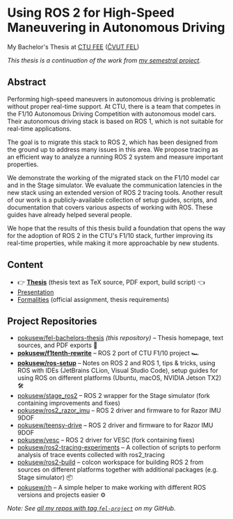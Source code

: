 # Using ROS 2 for High-Speed Maneuvering in Autonomous Driving

My Bachelor's Thesis at [CTU FEE](https://fel.cvut.cz/en/) ([ČVUT FEL](https://fel.cvut.cz/cz/))

_This thesis is a continuation of the work from [my semestral project][fel-project]._


## Abstract

Performing high-speed maneuvers in autonomous driving is problematic without proper real-time support. At CTU,
there is a team that competes in the F1/10 Autonomous Driving Competition with autonomous model cars. Their
autonomous driving stack is based on ROS 1, which is not suitable for real-time applications.

The goal is to migrate this stack to ROS 2, which has been designed from the ground up to address many issues
in this area. We propose tracing as an efficient way to analyze a running ROS 2 system and measure important
properties.

We demonstrate the working of the migrated stack on the F1/10 model car and in the Stage simulator. We
evaluate the communication latencies in the new stack using an extended version of ROS 2 tracing tools.
Another result of our work is a publicly-available collection of setup guides, scripts, and documentation that
covers various aspects of working with ROS. These guides have already helped several people.

We hope that the results of this thesis build a foundation that opens the way for the adoption of ROS 2 in the
CTU's F1/10 stack, further improving its real-time properties, while making it more approachable by new
students.


## Content

* 👉 **[Thesis](./text)** (thesis text as TeX source, PDF export, build script) 👈
* [Presentation](./presentation)
* [Formalities](./formalities) (official assignment, thesis requirements)


## Project Repositories

* [pokusew/fel-bachelors-thesis](https://github.com/pokusew/fel-bachelors-thesis) _(this repository)_
  – Thesis homepage, text sources, and PDF exports 📝
* **[pokusew/f1tenth-rewrite](https://github.com/pokusew/f1tenth-rewrite)**
  – ROS 2 port of CTU F1/10 project 🏎
* **[pokusew/ros-setup](https://github.com/pokusew/ros-setup)**
  – Notes on ROS 2 and ROS 1, tips & tricks, using ROS with IDEs (JetBrains CLion, Visual Studio Code), setup
  guides for using ROS on different platforms (Ubuntu, macOS, NVIDIA Jetson TX2)  🛠️
* [pokusew/stage_ros2](https://github.com/pokusew/stage_ros2)
  – ROS 2 wrapper for the Stage simulator (fork containing improvements and fixes)
* [pokusew/ros2_razor_imu](https://github.com/pokusew/ros2_razor_imu)
  – ROS 2 driver and firmware to for Razor IMU 9DOF
* [pokusew/teensy-drive](https://github.com/pokusew/teensy-drive)
  – ROS 2 driver and firmware to for Razor IMU 9DOF
* [pokusew/vesc](https://github.com/pokusew/vesc)
  – ROS 2 driver for VESC (fork containing fixes)
* [pokusew/ros2-tracing-experiments](https://github.com/pokusew/ros2-tracing-experiments)
  – A collection of scripts to perform analysis of trace events collected with ros2_tracing
* [pokusew/ros2-build](https://github.com/pokusew/ros2-build)
  – colcon workspace for building ROS 2 from sources on different platforms together with additional
  packages (e.g. Stage simulator) 📦
* [pokusew/rh](https://github.com/pokusew/rh)
  – A simple helper to make working with different ROS versions and projects easier ⚙️


_Note: See [all my repos with tag `fel-project`][my-fel-project-repos] on my GitHub._

[fel-project]: https://github.com/pokusew/fel-project

[my-fel-project-repos]: https://github.com/pokusew?tab=repositories&q=topic%3Afel-project
